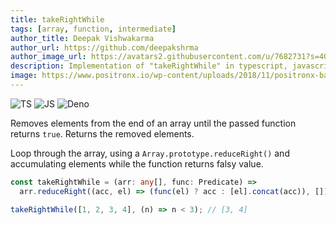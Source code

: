 ```yaml
---
title: takeRightWhile
tags: [array, function, intermediate]
author_title: Deepak Vishwakarma
author_url: https://github.com/deepakshrma
author_image_url: https://avatars2.githubusercontent.com/u/7682731?s=400
description: Implementation of "takeRightWhile" in typescript, javascript and deno.
image: https://www.positronx.io/wp-content/uploads/2018/11/positronx-banner-1152-1.jpg
---
```


![TS](https://img.shields.io/badge/supports-typescript-blue.svg?style=flat-square)
![JS](https://img.shields.io/badge/supports-javascript-yellow.svg?style=flat-square)
![Deno](https://img.shields.io/badge/supports-deno-green.svg?style=flat-square)

Removes elements from the end of an array until the passed function returns `true`. Returns the removed elements.

Loop through the array, using a `Array.prototype.reduceRight()` and accumulating elements while the function returns falsy value.

```ts title="typescript"
const takeRightWhile = (arr: any[], func: Predicate) =>
  arr.reduceRight((acc, el) => (func(el) ? acc : [el].concat(acc)), []);
```

```ts title="typescript"
takeRightWhile([1, 2, 3, 4], (n) => n < 3); // [3, 4]
```
